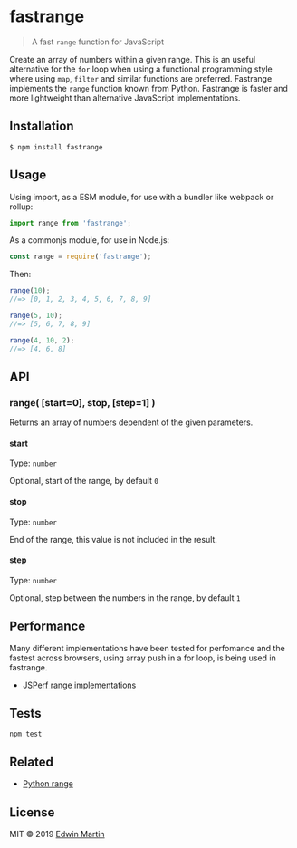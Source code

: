 # fastrange

> A fast `range` function for JavaScript

Create an array of numbers within a given range.
This is an useful alternative for the `for` loop when using a functional programming style
where using `map`, `filter` and similar functions are preferred.
Fastrange implements the `range` function known from Python.
Fastrange is faster and more lightweight than alternative JavaScript implementations.

## Installation

```shell
$ npm install fastrange
```

## Usage

Using import, as a ESM module, for use with a bundler like webpack or rollup:

```js
import range from 'fastrange';
```

As a commonjs module, for use in Node.js:

```js
const range = require('fastrange');
```

Then:

```js
range(10);
//=> [0, 1, 2, 3, 4, 5, 6, 7, 8, 9]

range(5, 10);
//=> [5, 6, 7, 8, 9]

range(4, 10, 2);
//=> [4, 6, 8]
```

## API

### range( \[start=0\], stop, \[step=1\] )

Returns an array of numbers dependent of the given parameters.

#### start

Type: `number`

Optional, start of the range, by default `0`

#### stop

Type: `number`

End of the range, this value is not included in the result.

#### step

Type: `number`

Optional, step between the numbers in the range, by default `1`

## Performance

Many different implementations have been tested for perfomance and
the fastest across browsers, using array push in a for loop,
is being used in fastrange.

- [JSPerf range implementations](https://jsperf.com/range-implementation/2)

## Tests

```shell
npm test
```

## Related

- [Python range](https://docs.python.org/3/library/stdtypes.html#range)

## License

MIT © 2019 [Edwin Martin](https://bitstorm.org/)
